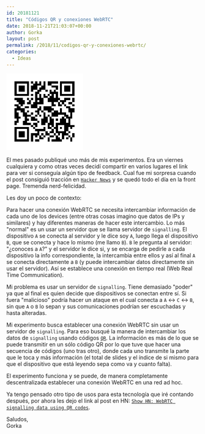 ```yaml
---
id: 20181121
title: "Códigos QR y conexiones WebRTC"
date: 2018-11-21T21:03:07+00:00
author: Gorka
layout: post
permalink: /2018/11/codigos-qr-y-conexiones-webrtc/
categories:
  - Ideas
---
```

<img style="margin: auto;" src="/public/img/2018/11/webrtc-qr.png" alt="WebRTC QR" />

El mes pasado publiqué uno más de mis experimentos. Era un viernes cualquiera y como otras veces decidí compartir en varios lugares el link para ver si conseguía algún tipo de feedback. Cual fue mi sorpresa cuando el post consiguió tracción en [`Hacker News`](https://news.ycombinator.com/) y se quedó todo el día en la front page. Tremenda nerd-felicidad.

Les doy un poco de contexto:

Para hacer una conexión WebRTC se necesita intercambiar información de cada uno de los devices (entre otras cosas imagino que datos de IPs y similares) y hay diferentes maneras de hacer este intercambio. Lo más "normal" es un usar un servidor que se llama servidor de `signalling`. El dispositivo `A` se conecta al servidor y le dice soy `A`, luego llega el dispositivo `B`, que se conecta y hace lo mismo (me llamo `B`). `B` le pregunta al servidor: "¿conoces a `A`?" y el servidor le dice si, y se encarga de pedirle a cada dispositivo la info correspondiente, la intercambia entre ellos y así al final `A` se conecta directamente a `B` (y puede intercambiar datos directamente sin usar el servidor). Así se establece una conexión en tiempo real (Web Real Time Communication).

Mi problema es usar un servidor de `signalling`. Tiene demasiado "poder" ya que al final es quien decide que dispositivos se conectan entre sí. Si fuera "malicioso" podría hacer un ataque en el cual conecta a `A` <-> `C` <-> `B`, sin que `A` o `B` lo sepan y sus comunicaciones podrían ser escuchadas y hasta alteradas.

Mi experimento busca establecer una conexión WebRTC sin usar un servidor de `signalling`. Para eso busqué la manera de intercambiar los datos de `signalling` usando códigos [`QR`](https://en.wikipedia.org/wiki/QR_code). La información es más de lo que se puede transmitir en un sólo código QR por lo que tuve que hacer una secuencia de códigos (uno tras otro), donde cada uno transmite la parte que le toca y más información (el total de slides y el índice de si mismo para que el dispositivo que está leyendo sepa como va y cuanto falta).

El experimento funciona y se puede, de manera completamente descentralizada establecer una conexión WebRTC en una red ad hoc.

Ya tengo pensado otro tipo de usos para esta tecnología que iré contando después, por ahora les dejo el link al post en HN: [`Show HN: WebRTC signalling data using QR codes`](https://news.ycombinator.com/item?id=18201958).

Saludos,<br />
Gorka
